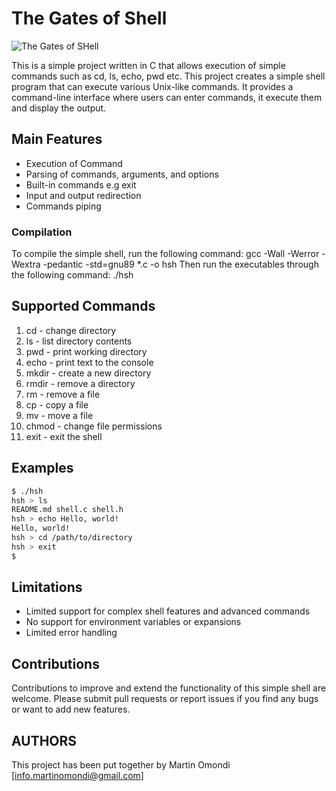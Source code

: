 # The Gates of Shell

![The Gates of SHell](https://s3.amazonaws.com/intranet-projects-files/holbertonschool-low_level_programming/235/shell.jpeg)

This is a simple project written in C that allows execution of simple commands such as cd, ls, echo, pwd etc.
This project creates a simple shell program that can execute various Unix-like commands. 
It provides a command-line interface where users can enter commands, it execute them and display the output.

## Main Features

- Execution of Command
- Parsing of commands, arguments, and options
- Built-in commands e.g exit
- Input and output redirection
- Commands piping

### Compilation

To compile the simple shell, run the following command:
gcc -Wall -Werror -Wextra -pedantic -std=gnu89 *.c -o hsh
Then run the executables through the following command:
./hsh

## Supported Commands

1. cd - change directory
2. ls - list directory contents
3. pwd - print working directory
4. echo - print text to the console
5. mkdir - create a new directory
6. rmdir - remove a directory
7. rm - remove a file
8. cp - copy a file
9. mv - move a file
10. chmod - change file permissions
11. exit - exit the shell

## Examples

```bash
$ ./hsh
hsh > ls
README.md shell.c shell.h
hsh > echo Hello, world!
Hello, world!
hsh > cd /path/to/directory
hsh > exit
$
```

## Limitations

- Limited support for complex shell features and advanced commands
- No support for environment variables or expansions
- Limited error handling

## Contributions

Contributions to improve and extend the functionality of this simple shell are welcome. 
Please submit pull requests or report issues if you find any bugs or want to add new features.


## AUTHORS

This project has been put together by Martin Omondi [info.martinomondi@gmail.com]

